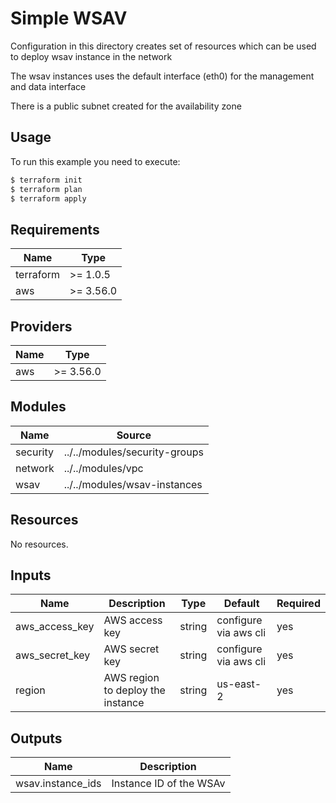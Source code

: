 
# Simple WSAV

Configuration in this directory creates set of resources which can be used
to deploy wsav instance in the network

The wsav instances uses the default interface (eth0) for the management and data
interface

There is a public subnet created for the availability zone


## Usage

To run this example you need to execute:
```bash
$ terraform init
$ terraform plan
$ terraform apply
```

## Requirements

| Name      | Type   |
| ----------| ------ |
| terraform | >= 1.0.5 |
| aws| >= 3.56.0 |

## Providers
| Name      | Type   |
| ----------| ------ |
| aws| >= 3.56.0|

## Modules
| Name      | Source |  
| ----------| ------ |
| security| ../../modules/security-groups |
| network | ../../modules/vpc |
| wsav | ../../modules/wsav-instances |



## Resources

No resources.

## Inputs

| Name      | Description   | Type   | Default | Required |
| ----------| ------------- | ------ | ------- | -------- |
| aws_access_key | AWS access key |  string | configure via aws cli | yes |
| aws_secret_key | AWS secret key | string | configure via aws cli | yes |
| region         | AWS region to deploy the instance | string | us-east-2 | yes |


## Outputs

| Name      | Description   |
| ----------| ------ |
| wsav.instance_ids | Instance ID of the WSAv |

